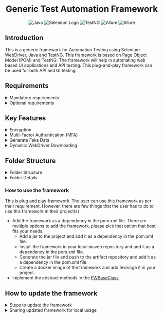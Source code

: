 <!-- https://docs.github.com/en/get-started/writing-on-github/getting-started-with-writing-and-formatting-on-github/basic-writing-and-formatting-syntax#relative-links -->

<h1 align="center">Generic Test Automation Framework</h1>


<div align="center">

![Java](https://img.shields.io/badge/Java-007396?style=for-the-badge&logo=java&logoColor=white)
![Selenium Logo](https://img.shields.io/badge/-selenium-CB02A?style=for-the-badge&logo=selenium&logoColor=white)
![TestNG](https://img.shields.io/badge/TestNG-FF9E0F?style=for-the-badge&logo=testng&logoColor=white)
![Allure](https://img.shields.io/badge/RESTAssured-c9ba32?style=for-the-badge&logo=allure&logoColor=white)
![Allure](https://img.shields.io/badge/Allure-3a3a3a?style=for-the-badge&logo=allure&logoColor=white)
</div>

## Introduction ##

This is a generic framework for Automation Testing using Selenium WebDriver, Java and TestNG.
This framework is based on Page Object Model (POM) and TestNG. The framework will help in automating web based 
UI applications and API testing. This plug-and-play framework can be used for both API and UI testing.
## Requirements ##

<details>
    <summary>Mandatory requirements</summary>
The minimum configuration that is required to use this framework is

* Java 13
* 8+ gb RAM (Windows)
* Configure the AES_KEY under user environment variables
    ![AES_KEY.png](AES_KEY.png)
* Read, Write, Delete permission on the folder where the repo will be copied.
* The Latest version of the browsers (Chrome, Firefox, Edge)
* Add Java executable to user environment path variable (make sure you use java executable from JDK but not JRE).

    To test this, try running the command javac. This command won't exist if you only have the JRE installed.
    If you're met with a list of command-line options, you're referencing the JDK properly.
</details>

<details>
<summary>Optional requirements</summary>

* IDE for programming (Eclipse, VS.Code, IntelliJ, or your choice)

</details>


## Key Features ##

<details>
    <summary>Encryption</summary>
    <p> 
Data security is a priority for any organization in the modern world. Hence, this framework provides the option of
encrypting the data using AES algorithm. This will help in keeping the data safe. Please use the below steps
to enable this feature.

1. Generate AES_KEY - Run the [Generate AES_KEY](src/test/java/unittests/encryption/GenerateAesKeyTest.java) file to generate the AES_KEY
2. Store it in the user environment variable as AES_KEY.
   ![AES_KEY.png](AES_KEY.png)
3. Run the [Encrypt Data](src/test/java/unittests/encryption/EncryptTest.java) file to encrypt the data.
4. Run the [Decrypt Data](src/test/java/unittests/encryption/DecryptTest.java) file to decrypt the data.
</details>

<details>
    <summary>Multi-Factor Authentication (MFA)</summary>
This framework provides the option of handling Multi-Factor Authentication (MFA) using Google Authenticator.
Please use the below steps to enable this feature.

1. Generate Secret Key - Generate the secret key in your UAT
2. Encrypt the secret key - Run the [Encrypt](src/test/java/unittests/encryption/EncryptTest.java) to encrypt the secret key
3. Get the Google authentication token - Run the [GAuthToken](src/test/java/unittests/encryption/GAuthTokenTest.java) file to get the Google authentication token
Note: The framework provides the option to get the Google authentication token using the secret key. 
However, this is not recommended as the secret key is not secure.
</details>

<details>
    <summary>Generate Fake Data</summary>
This framework provides the option of generating fake data. This will help in automating the test cases.
The fake data will be generated using the Faker library.

</details>

<details>
<summary>Dynamic WebDriver Downloading</summary>
This framework will download the latest version of the WebDriver, if the latest version of the WebDriver is not
available in the local machine. The framework doesn't rely on the WebDriverManager as there are few instances either
the versions of the WebDriver are not available or the WebDriverManager is down.
Note: The framework will be updated to leverage the Selenium 4 features in future to deal with the WebDrivers.
</details>

## Folder Structure ##
<details>
  <summary>Folder Structure</summary>

      ├───pom.xml
      ├───ReadMe.md
      ├───LICENSE
      ├───changeLog.md
      ├───.gitignore
      └───src
          ├───main
          │   ├───java
          │   │   └───framework
          │   │       ├───abstracts
          │   │       ├───commonfunctions
          │   │       ├───constants
          │   │       ├───Docker
          │   │       ├───enums
          │   │       ├───helper
          │   │       ├───logs
          │   │       ├───TestRail
          │   │       └───utilities
          └───test
              └───java
                  └───unittests
</details>
<details>
    <summary>Folder Details</summary>

    
| Folder Name                             | Description                        |
|-----------------------------------------|------------------------------------|
| pom.xml                                 | Maven configuration file           |
| ReadMe.md                               | ReadMe file                        |
| LICENSE                                 | License file                       |
| changeLog.md                            | Change log file                    |
| .gitignore                              | Git ignore file                    |
| src                                     | Source code folder                 |
| test                                    | Place holder for the unit tests    |
| src/main/java/framework/abstracts       | Abstract classes for the framework |
| src/main/java/framework/commonfunctions | Common functions for the framework |
| src/main/java/framework/constants       | Constants for the framework        |
| src/main/java/framework/Docker          | Docker classes for the framework   |
| src/main/java/framework/enums           | Enum classes for the framework     |
| src/main/java/framework/helper          | Helper classes for the framework   |
| src/main/java/framework/logs            | Log classes for the framework      |
| src/main/java/framework/TestRail        | TestRail classes for the framework |
| src/main/java/framework/utilities       | Utility classes for the framework  |   
</details>

### How to use the framework ###
This is plug and play framework. The user can use this framework as per their requirement. However, there are few 
things that the user has to do to use this framework in their project(s)
- Add the framework as a dependency in the pom.xml file. There are multiple options to add the framework, please
pick that option that best fits your needs.
  - Add a jar to the project and add it as a dependency in the pom.xml file.
  - Install the framework in your local maven repository and add it as a dependency in the pom.xml file.
  - Generate the jar file and push to the artifact repository and add it as a dependency in the pom.xml file.
  - Create a docker image of the framework and add leverage it in your project.
- Implement the abstract methods in the [FWBaseClass](src/main/java/framework/abstracts/FwBaseClass.java)

## How to update the framework ##

<details>
<summary>Steps to update the framework</summary>

### Step 1: Fork ###

Fork the project and check out your copy locally.

```shell
  git clone git@github.com:username/reponame.git
  cd reponame
  git remote add upstream git://placeholder/link/reponame.git
```

### Step 2: Branch ###

Create a feature branch and start making changes:

```shell
  git checkout -b feature/your_branch_name
```
If you are working on a test case please name the feature accordingly.

_Example:_

Test case name is `Application.TestCase-ID` then you can name the branch name as `feature/TestCase_ID`

### Step 3: Commit ###

First make sure git knows your name and email address:

```shell
  git config --global user.name 'your name'
  git config --global user.email 'your.adress@example.com'
```
**Writing good commit messages is important.** A commit message
should describe what changed, why, and reference issues fixed (if
any). Follow these guidelines when writing the commit message:

1. The first line should be around 50 characters or fewer and contain a
   short description of the change.
2. Keep the second line blank.
3. Wrap all other lines at 72 columns for better readability

A good commit message can look like this:

```text
explain commit normatively in one line

Body of commit message is a few lines of text, explaining things
in more detail, possibly giving some background about the issue
being fixed, etc.

The body of the commit message can be several paragraphs, and
please do proper word-wrap and keep columns shorter than about
72 characters or so. That way `git log` will show things
nicely even when it is indented.

Fixes #007
```

The first line must be meaningful as it's what people see when they
run `git shortlog` or `git log --oneline`.

### Step 4: Rebase

Use `git rebase` (not `git merge`) to sync your work from time to time.

```shell
  git fetch upstream
  git rebase upstream/source_branch
```

### Step 5: Test

Thoroughly test your changes before pushing them. Make sure to test them in all possible
browsers to make sure the changes doesn't break on any specific browser.

### Step 6: Push

```shell
git push origin your_branch_name
```

</details>

<details>
  <summary>Sharing updated framework for local usage</summary>
    
### Deploying the framework to local maven repository ###
  - Run `mvn clean install`

  - The above command will create a folder in local maven repository under specified `groupId` and `artifactId`
    with the provided version number.

  - Compress the `groupId` folder and share the updated folder with the team.

  - Team has to extract the zip.

  - <font color='red'>If the folder already exist then team has to replace/paste
    only the `artifactId` based folder rather the `groupId` folder. This will make sure you don't lose
    any other dependencies with the same <b>groupID</b></font>.

  - If there is no folder exists with the `groupId` then they can simply place the entire folder under their
    local maven repository in the specified path.
    
### Creating a jar file ###
  - Run `mvn clean package`
  - The above command will create a jar file in the `target` folder.
  - Share the jar file with the team.
</details>